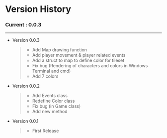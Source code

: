 # Version History

### Current : 0.0.3
******

- Version 0.0.3
  > - Add Map drawing function
  > - Add player movement & player related events
  > - Add a struct to map to define color for tileset
  > - Fix bug (Rendering of characters and colors in Windows Terminal and cmd)
  > - Add 7 colors

- Version 0.0.2
  > - Add Events class
  > - Redefine Color class
  > - Fix bug (in Game class)
  > - Add new method

- Version 0.0.1
  > - First Release
